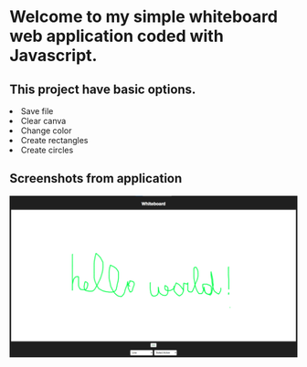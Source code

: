 <h1>Welcome to my simple whiteboard web application coded with Javascript.</h1>
<h2>This project have basic options.</h2>
<li>Save file</li>
<li>Clear canva</li>
<li>Change color</li>
<li>Create rectangles</li>
<li>Create circles</li>
<h2>Screenshots from application</h2>
<img src="WhiteBoard/Images/1.png">
